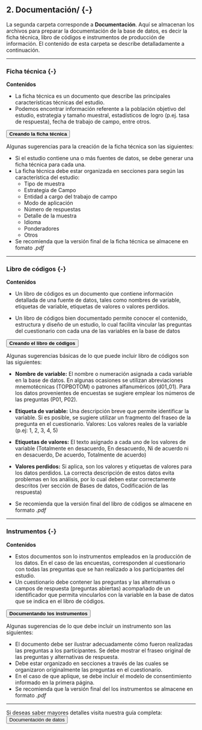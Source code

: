 ## <i class="fa fa-folder-open" aria-hidden="true"></i> 2. Documentación/ {-}

La segunda carpeta corresponde a **Documentación**. Aquí se almacenan los archivos para preparar la documentación de la base de datos, es decir la ficha técnica, libro de códigos e instrumentos de producción de información. El contenido de esta carpeta se describe detalladamente a continuación.

--- 

### <i class="fa fa-file-text" aria-hidden="true"></i> Ficha técnica {-}

**Contenidos**

* La ficha técnica es un documento que describe las principales características técnicas del estudio. 
* Podemos encontrar información referente a la población objetivo del estudio, estrategia y tamaño muestral, estadísticos de logro (p.ej. tasa de respuesta), fecha de trabajo de campo, entre otros.

<button class="accordion" style = "font-weight: bold;">Creando la ficha técnica</button>
<div class="panel">

Algunas sugerencias para la creación de la ficha técnica son las siguientes:

* Si el estudio contiene una o más fuentes de datos, se debe generar una ficha técnica para cada una. 
* La ficha técnica debe estar organizada en secciones para según las característica del estudio: 
  - Tipo de muestra
  - Estrategia de Campo
  - Entidad a cargo del trabajo de campo
  - Modo de aplicación
  - Número de respuestas
  - Detalle de la muestra 
  - Idioma
  - Ponderadores
  - Otros 
* Se recomienda que la versión final de la ficha técnica se almacene en fomato _.pdf_
</div>

---

### <i class="fa fa-file-text" aria-hidden="true"></i> Libro de códigos {-}

**Contenidos**

* Un libro de códigos es un documento que contiene información detallada de una fuente de datos, tales como nombres de variable, etiquetas de variable, etiquetas de valores o valores perdidos. 

* Un libro de códigos bien documentado permite conocer el contenido, estructura y diseño de un estudio, lo cual facilita vincular las preguntas del cuestionario con cada una de las variables en la base de datos

<button class="accordion" style = "font-weight: bold;">Creando el libro de códigos</button>
<div class="panel">

Algunas sugerencias básicas de lo que puede incluir libro de códigos son las siguientes:

* **Nombre de variable:** El nombre o numeración asignada a cada variable en la base de datos. En algunas ocasiones se utilizan abreviaciones mnemotécnicas (TOPBOTOM) o patrones alfanuméricos (d01_01). Para los datos provenientes de encuestas se sugiere emplear los números de las preguntas (P01, P02).
* **Etiqueta de variable:** Una descripción breve que permite identificar la variable. Si es posible, se sugiere utilizar un fragmento del fraseo de la pregunta en el cuestionario.
Valores: Los valores reales de la variable (p.ej: 1, 2, 3, 4, 5)
* **Etiquetas de valores:** El texto asignado a cada uno de los valores de variable (Totalmente en desacuerdo, En desacuerdo, Ni de acuerdo ni en desacuerdo, De acuerdo, Totalmente de acuerdo)
* **Valores perdidos:** Si aplica, son los valores y etiquetas de valores para los datos perdidos. La correcta descripción de estos datos evita problemas en los análisis, por lo cual deben estar correctamente descritos (ver sección de Bases de datos, Codificación de las respuesta)

* Se recomienda que la versión final del libro de códigos se almacene en formato _.pdf_

</div>

---

### <i class="fa fa-file-text" aria-hidden="true"></i> Instrumentos {-}

**Contenidos**

* Estos documentos son lo instrumentos empleados en la producción de los datos. En el caso de las encuestas, corresponden al cuestionario con todas las preguntas que se han realizado a los participantes del estudio.  
* Un cuestionario debe contener las preguntas y las alternativas o campos de respuesta (preguntas abiertas) acompañado de un identificador que permita vincularlos con la variable en la base de datos que se indica en el libro de códigos.


<button class="accordion" style = "font-weight: bold;">Documentando los instrumentos</button>
<div class="panel">

Algunas sugerencias de lo que debe incluir un instrumento son las siguientes:

* El documento debe ser ilustrar adecuadamente cómo fueron realizadas las preguntas a los participantes. Se debe mostrar el fraseo original de las preguntas y alternativas de respuesta.
* Debe estar organizado en secciones a través de las cuales se organizaron originalmente las preguntas en el cuestionario. 
* En el caso de que aplique, se debe incluir el modelo de consentimiento informado en la primera página.
* Se recomienda que la versión final del los instrumentos se almacene en formato _.pdf_

</div>



---
Si deseas saber mayores detalles visita nuestra guía completa: <a href="https://lisa-coes.github.io/lisa-book/consejos-para-la-apertura-de-datos-de-investigaci%C3%B3n-social.html#documentar">
   <button class="btn btn-template-main">Documentación de datos</button>
</a>

<script>
var acc = document.getElementsByClassName("accordion");
var i;

for (i = 0; i < acc.length; i++) {
  acc[i].addEventListener("click", function() {
    this.classList.toggle("active");
    var panel = this.nextElementSibling;
    if (panel.style.maxHeight) {
      panel.style.maxHeight = null;
    } else {
      panel.style.maxHeight = panel.scrollHeight + "px";
    }
  });
}
</script>
